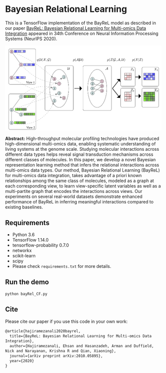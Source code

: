 Bayesian Relational Learning
============

This is a TensorFlow implementation of the BayReL model as described in our paper [BayReL: Bayesian Relational Learning for Multi-omics Data Integration](https://arxiv.org/pdf/2010.05895.pdf) appeared in 34th Conference on Neural Information Processing Systems (NeurIPS 2020).


<img src="bayrel.png" width="600">

**Abstract:** High-throughput molecular profiling technologies have produced high-dimensional multi-omics data, enabling systematic understanding of living systems at the genome scale. Studying molecular interactions across different data types helps reveal signal transduction mechanisms across different classes of molecules. In this paper, we develop a novel Bayesian representation learning method that infers the relational interactions across multi-omics data types. Our method, Bayesian Relational Learning (BayReL) for multi-omics data integration, takes advantage of a priori known relationships among the same class of molecules, modeled as a graph at each corresponding view, to learn view-specific latent variables as well as a multi-partite graph that encodes the interactions across views. Our experiments on several real-world datasets demonstrate enhanced performance of BayReL in inferring meaningful interactions compared to existing baselines.
 
## Requirements
* Python 3.6
* TensorFlow 1.14.0
* tensorflow-probability 0.7.0 
* networkx
* scikit-learn
* scipy
* Please check `requirements.txt` for more details.


## Run the demo

```bash
python bayRel_CF.py
```

## Cite

Please cite our paper if you use this code in your own work:

```
@article{hajiramezanali2020bayrel,
  title={BayReL: Bayesian Relational Learning for Multi-omics Data Integration},
  author={Hajiramezanali, Ehsan and Hasanzadeh, Arman and Duffield, Nick and Narayanan, Krishna R and Qian, Xiaoning},
  journal={arXiv preprint arXiv:2010.05895},
  year={2020}
}
```
